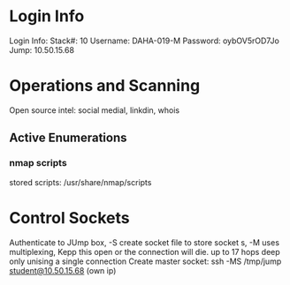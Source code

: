 # Login Info
Login Info:
Stack#: 10
Username: DAHA-019-M
Password: oybOV5rOD7Jo
Jump: 10.50.15.68
# Operations and Scanning
Open source intel:
  social medial, linkdin, whois


## Active Enumerations
### nmap scripts
  stored scripts:
    /usr/share/nmap/scripts

# Control Sockets
Authenticate to JUmp box, -S create socket file to store socket s, -M uses multiplexing, Kepp this open or the connection will die. up to 17 hops deep only unising a single connection
  Create master socket:
  ssh -MS /tmp/jump student@10.50.15.68 (own ip)
